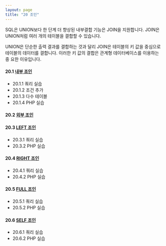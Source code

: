```yaml
---
layout: page
title: "20 조인"
--- 
```

SQL은 UNION보다 한 단계 더 향상된 내부결합 기능은 JOIN을 지원합니다. 
JOIN은 UNION처럼 여러 개의 테이블을 결합할 수 있습니다.  

UNION은 단순한 출력 결과를 결합하는 것과 달리 JOIN은 테이블의 키 값을 중심으로 테이블의 데이터를 결합니다. 
이러한 키 값의 결합은 관계형 데이터베이스를 이용하는 중 요한 이유입니다.  

#### 20.1 [내부 조인](20.1)
* 20.1.1 쿼리 실습
* 20.1.2 조건 추가
* 20.1.3 다수 테이블
* 20.1.4 PHP 실습

#### 20.2 [외부 조인](20.2)

#### 20.3 [LEFT 조인](20.3) 
* 20.3.1 쿼리 실습
* 20.3.2 PHP 실습 

#### 20.4 [RIGHT 조인](20.4)
* 20.4.1 쿼리 실습 
* 20.4.2 PHP 실습

#### 20.5 [FULL 조인](20.5)
* 20.5.1 쿼리 실습
* 20.5.2 PHP 실습

#### 20.6 [SELF 조인](20.6)
* 20.6.1 쿼리 실습
* 20.6.2 PHP 실습
